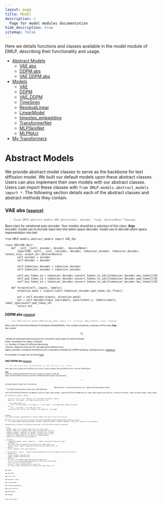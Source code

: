 ```yaml
---
layout: page
title: Model
description: >
  Page for model modules documentation
hide_description: true
sitemap: false
---
```

Here we details functions and classes available in the model module of DMLP, describing their functionality 
and usage.

- [Abstract Models](#abstract-models)
    - [VAE abs](#vae-abs)
    - [DDPM abs](#ddpm-abs)
    - [VAE DDPM abs](#vae-ddpm-abs)
- [Models](#models)
    - [VAE](#vae)
    - [DDPM](#ddpm)
    - [VAE_DDPM](#vae-ddpm)
    - [TimeSiren](#timesiren)
    - [ResidualLinear](#residuallinear)
    - [LinearModel](#linearmodel)
    - [timestep_embedding](#timestep-embedding)
    - [TransformerNet](#transformernet)
    - [MLPSkipNet](#mlpskipnet)
    - [MLPNAct](#MLPNAct)
- [My Transformers](#my-transformer)

# Abstract Models
We provide abstract model classes to serve as the backbone for text diffusion model. We built our default models
upon these abstract classes. Users can also implement their own models with our abstract classes. Users can
import these classes with ```from DMLP.models.abstract_models import *```. The following section details each
of the abstract classes and abstract methods they contain.

### VAE abs <small> [[source]](https://github.com/YunhaoLi12138/DMLP/blob/main/DMLP/models/abstract_models.py)<small>
> ```Class DMLP.abstract_models.VAE_abs(encoder, decoder, *args, device=None,**kwargs) ``` 

Base class for variational auto-encoder. Your models should be a subclass of this class. 
__Args__  
  encoder: model use to encode input text into latent space
  decoder: model use to decode latent space representation into text

```
from DMLP.models.abstract_models import VAE_Abs

class VAE(VAE_Abs):
    def __init__(self, encoder, decoder,  device=None):
        super(VAE, self).__init__(encoder, decoder, tokenizer_encoder, tokenizer_decoder, latent_size, output_dir,device=device)
        self.encoder = encoder
        self.decoder = decoder

        self.tokenizer_decoder = tokenizer_decoder
        self.tokenizer_encoder = tokenizer_encoder

        self.eos_token_id = tokenizer_decoder.convert_tokens_to_ids([tokenizer_decoder.eos_token])[0]
        self.pad_token_id = tokenizer_decoder.convert_tokens_to_ids([tokenizer_decoder.pad_token])[0]
        self.bos_token_id = tokenizer_decoder.convert_tokens_to_ids([tokenizer_decoder.bos_token])[0]
    
    def forward(self, inputs, labels):
        attention_mask = (inputs!=self.tokenizer_encoder.pad_token_id).float()

        out = self.encoder(inputs, attention_mask)
        out = self.decoder(input_ids=labels, past=latent_z, labels=labels, label_ignore=self.pad_token_id)
        return out
```



### DDPM abs <small>[[source]](https://github.com/YunhaoLi12138/DMLP/blob/main/DMLP/models/abstract_models.py)<small>
> ```Class DMLP.abstract_models.DDPM_abs(eps_model, betas, n_T, criterion, ddpm_schedule, *args, **kwargs) ```

Base class for Denoising Diffusion Probabilistic Model(DDPM). Your models should be a subclass of this class
__Args__  
  eps_model: $$P_{\theta}$$, Model for backward denoising process, should be some types of neural network  
  betas: Parameters for ddpm scheduler  
  n_t: Number of steps for diffusion/denoising  
  criterion: Objective function for calculating the diffusion loss  
  ddpm_schedule: scheduler that Returns pre-computed schedules for DDPM sampling, training process. [reference](utils.md)

An example of usage can be found [here](https://github.com/YunhaoLi12138/DMLP/blob/main/DMLP/models/models.py)

### VAE DDPM abs <small>[[source]](https://github.com/YunhaoLi12138/DMLP/blob/main/DMLP/models/abstract_models.py)<small>
> ```Class DMLP.abstract_models.VAE_DDPM_Abs(model_vae, ddpm, ddpm_weight, *args, **kwargs) ```

Base class for the complete VAE_DDPM structure model. Combine initialized VAE and DDPM and form a new VAE_DDPM object.

__Args__  
  model_vae: Initialized Variational Auto Encoder, should be a subclass of VAE_Abs  
  ddpm: Initialized DDPM, should be a subclass of DDPM_Abs
  ddpm_weight: hyperparameter $$\alpha$$ that adjust weight of ddpm loss in the total loss.  
  <div align="center"> $$\textbf{Loss} = \textbf{reconstruction loss} + \alpha \cdot \textbf{ddpm loss}$$</div>
```
from DMLP.models.abstract_models import VAE_DDPM_Abs

class VAE_DDPM(VAE_DDPM_Abs):
    def __init__(self, model_vae, ddpm, ddpm_weight) :
        super(VAE_DDPM, self).__init__(model_vae, ddpm, ddpm_weight)
        self.model_vae = model_vae
        self.ddpm = ddpm
        self.ddpm_weight = ddpm_weight

    def forward(self,inputs, labels): 
        
        loss_rec, loss_kl, loss, latent_z, mu = self.model_vae(inputs, labels)
        ddpm_loss, loss_weight = self.ddpm.forward(latent_z, mu)
        
        if self.ddpm_weight > 0:
            loss = (1/(loss_weight * self.ddpm.n_T)  * loss).mean() + self.ddpm_weight *ddpm_loss.mean()
        else:
            loss = loss.mean() + 0.0* ddpm_loss.mean()
        return loss_rec, loss_kl, loss, latent_z, mu, ddpm_loss, loss_weight
```


# Models
This module provides implementation of default models for users to use out of the box.

### VAE <small>[[source]](https://github.com/YunhaoLi12138/DMLP/blob/main/DMLP/models/models.py)<small>
> ```Class DMLP.models.models.VAE(encoder, decoder, tokenizer_encoder, tokenizer_decoder, latent_size, output_dir, device=None)```

Implementation of default variational autoencoder with transformer encoder and decoder. 

__Args__  
  encoder: model use to encode input text into latent space  
  decoder: model use to decode latent space representation into text  
  tokenizer_encoder: tokenizer for encoder to encode text to tokens  
  tokenizer_decoder: tokenizer for decoder to decode tokens to text  
  latent_size: hyperparmeters for latent size representation  
  output_dir: directory to save checkpoints   

__Variables__  
  ```reparametrized(mu, logvar, nsamples)```  sample from posterior Gaussian family
> __Parameters__:  
    mu: Tensor, Mean of gaussian distribution with shape (batch, nz)  
    logvar: Tensor, logvar of gaussian distibution with shape (batch, nz)  
> __Returns__:  
    Tensor, Sampled z with shape (batch,nz)  

```forward(inputs, labels)``` Define forward computation of VAE and compute reconstruction losses
> __Parameters__:  
    inputs: encoder tokenized text  
    labels: decoder toeknized text  
> __Returns__:  
    loss_rec: Loss between generated text and target text
    loss_kl: KL distance between generated text and the diffusion model
    loss: loss_rec / sentence length
    latent_z: latent representation of input text
    mu: Tensor, Mean of gaussian distribution with shape (batch, nz)  


### DDPM

### VAE DDPM

### Time Siren

### Residual Linear

### Linear Model

### Timestep Embedding

### Transformernet

### MLPSKipNet

### MLPNACT


# My Transformers